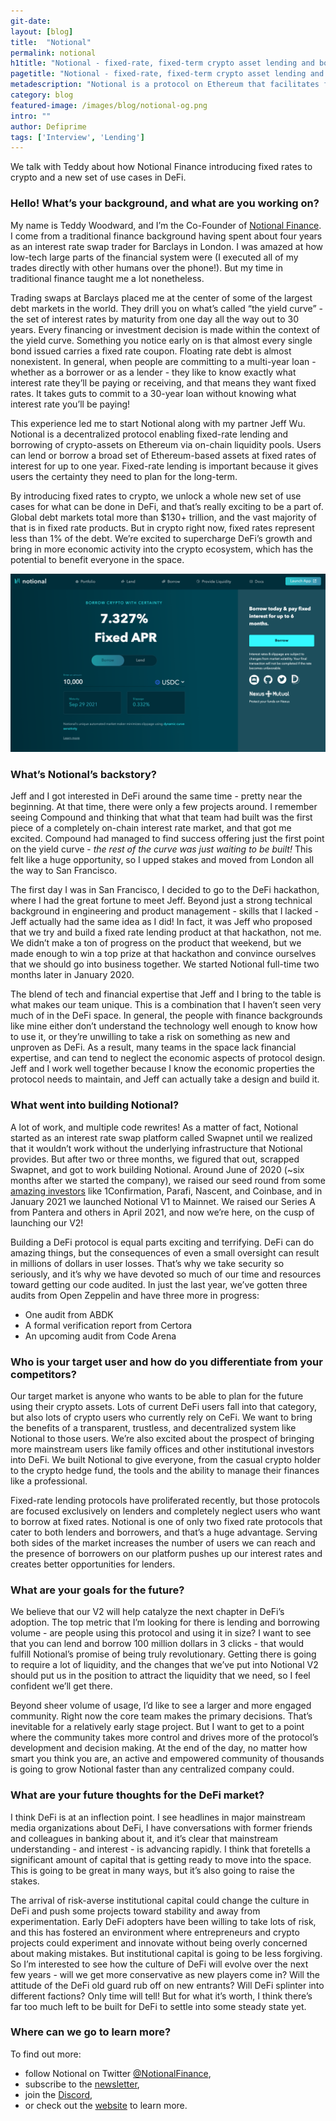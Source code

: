 ```yaml
---
git-date:
layout: [blog]
title:  "Notional"
permalink: notional
h1title: "Notional - fixed-rate, fixed-term crypto asset lending and borrowing"
pagetitle: "Notional - fixed-rate, fixed-term crypto asset lending and borrowing"
metadescription: "Notional is a protocol on Ethereum that facilitates fixed-rate, fixed-term crypto asset lending and borrowing through a novel financial instrument called fCash"
category: blog
featured-image: /images/blog/notional-og.png
intro: ""
author: Defiprime
tags: ['Interview', 'Lending']
---
```

We talk with Teddy about how Notional Finance introducing fixed rates to crypto and a new set of use cases in DeFi.

### Hello! What’s your background, and what are you working on?

My name is Teddy Woodward, and I’m the Co-Founder of [Notional Finance](https://NOTIONAL.FINANCE). I come from a traditional finance background having spent about four years as an interest rate swap trader for Barclays in London. I was amazed at how low-tech large parts of the financial system were (I executed all of my trades directly with other humans over the phone!). But my time in traditional finance taught me a lot nonetheless.

Trading swaps at Barclays placed me at the center of some of the largest debt markets in the world. They drill you on what’s called “the yield curve” - the set of interest rates by maturity from one day all the way out to 30 years. Every financing or investment decision is made within the context of the yield curve. Something you notice early on is that almost every single bond issued carries a fixed rate coupon. Floating rate debt is almost nonexistent. In general, when people are committing to a multi-year loan - whether as a borrower or as a lender - they like to know exactly what interest rate they’ll be paying or receiving, and that means they want fixed rates. It takes guts to commit to a 30-year loan without knowing what interest rate you’ll be paying!

This experience led me to start Notional along with my partner Jeff Wu. Notional is a decentralized protocol enabling fixed-rate lending and borrowing of crypto-assets on Ethereum via on-chain liquidity pools. Users can lend or borrow a broad set of Ethereum-based assets at fixed rates of interest for up to one year. Fixed-rate lending is important because it gives users the certainty they need to plan for the long-term.

By introducing fixed rates to crypto, we unlock a whole new set of use cases for what can be done in DeFi, and that’s really exciting to be a part of. Global debt markets total more than $130+ trillion, and the vast majority of that is in fixed rate products. But in crypto right now, fixed rates represent less than 1% of the debt. We’re excited to supercharge DeFi’s growth and bring in more economic activity into the crypto ecosystem, which has the potential to benefit everyone in the space.

![](/images/blog/Notional_Finance.png)

### What’s Notional’s backstory?

Jeff and I got interested in DeFi around the same time - pretty near the beginning. At that time, there were only a few projects around. I remember seeing Compound and thinking that what that team had built was the first piece of a completely on-chain interest rate market, and that got me excited. Compound had managed to find success offering just the first point on the yield curve - _the rest of the curve was just waiting to be built!_ This felt like a huge opportunity, so I upped stakes and moved from London all the way to San Francisco.

The first day I was in San Francisco, I decided to go to the DeFi hackathon, where I had the great fortune to meet Jeff. Beyond just a strong technical background in engineering and product management - skills that I lacked - Jeff actually had the same idea as I did! In fact, it was Jeff who proposed that we try and build a fixed rate lending product at that hackathon, not me. We didn’t make a ton of progress on the product that weekend, but we made enough to win a top prize at that hackathon and convince ourselves that we should go into business together. We started Notional full-time two months later in January 2020.

The blend of tech and financial expertise that Jeff and I bring to the table is what makes our team unique. This is a combination that I haven’t seen very much of in the DeFi space. In general, the people with finance backgrounds like mine either don’t understand the technology well enough to know how to use it, or they’re unwilling to take a risk on something as new and unproven as DeFi. As a result, many teams in the space lack financial expertise, and can tend to neglect the economic aspects of protocol design. Jeff and I work well together because I know the economic properties the protocol needs to maintain, and Jeff can actually take a design and build it.


### What went into building Notional?

A lot of work, and multiple code rewrites! As a matter of fact, Notional started as an interest rate swap platform called Swapnet until we realized that it wouldn’t work without the underlying infrastructure that Notional provides. But after two or three months, we figured that out, scrapped Swapnet, and got to work building Notional. Around June of 2020 (~six months after we started the company), we raised our seed round from some [amazing investors](/defi-vcs/) like 1Confirmation, Parafi, Nascent, and Coinbase, and in January 2021 we launched Notional V1 to Mainnet. We raised our Series A from Pantera and others in April 2021, and now we’re here, on the cusp of launching our V2!

Building a DeFi protocol is equal parts exciting and terrifying. DeFi can do amazing things, but the consequences of even a small oversight can result in millions of dollars in user losses. That’s why we take security so seriously, and it’s why we have devoted so much of our time and resources toward getting our code audited. In just the last year, we’ve gotten three audits from Open Zeppelin and have three more in progress:
- One audit from ABDK
- A formal verification report from Certora
- An upcoming audit from Code Arena


### Who is your target user and how do you differentiate from your competitors?

Our target market is anyone who wants to be able to plan for the future using their crypto assets. Lots of current DeFi users fall into that category, but also lots of crypto users who currently rely on CeFi. We want to bring the benefits of a transparent, trustless, and decentralized system like Notional to those users. We’re also excited about the prospect of bringing more mainstream users like family offices and other institutional investors into DeFi. We built Notional to give everyone, from the casual crypto holder to the crypto hedge fund, the tools and the ability to manage their finances like a professional.

Fixed-rate lending protocols have proliferated recently, but those protocols are focused exclusively on lenders and completely neglect users who want to borrow at fixed rates. Notional is one of only two fixed rate protocols that cater to both lenders and borrowers, and that’s a huge advantage. Serving both sides of the market increases the number of users we can reach and the presence of borrowers on our platform pushes up our interest rates and creates better opportunities for lenders.


### What are your goals for the future?

We believe that our V2 will help catalyze the next chapter in DeFi’s adoption. The top metric that I’m looking for there is lending and borrowing volume - are people using this protocol and using it in size? I want to see that you can lend and borrow 100 million dollars in 3 clicks - that would fulfill Notional’s promise of being truly revolutionary. Getting there is going to require a lot of liquidity, and the changes that we’ve put into Notional V2 should put us in the position to attract the liquidity that we need, so I feel confident we’ll get there.

Beyond sheer volume of usage, I’d like to see a larger and more engaged community. Right now the core team makes the primary decisions. That’s inevitable for a relatively early stage project. But I want to get to a point where the community takes more control and drives more of the protocol’s development and decision making. At the end of the day, no matter how smart you think you are, an active and empowered community of thousands is going to grow Notional faster than any centralized company could.


### What are your future thoughts for the DeFi market?

I think DeFi is at an inflection point. I see headlines in major mainstream media organizations about DeFi, I have conversations with former friends and colleagues in banking about it, and it’s clear that mainstream understanding - and interest - is advancing rapidly. I think that foretells a significant amount of capital that is getting ready to move into the space. This is going to be great in many ways, but it’s also going to raise the stakes.

The arrival of risk-averse institutional capital could change the culture in DeFi and push some projects toward stability and away from experimentation. Early DeFi adopters have been willing to take lots of risk, and this has fostered an environment where entrepreneurs and crypto projects could experiment and innovate without being overly concerned about making mistakes. But institutional capital is going to be less forgiving. So I’m interested to see how the culture of DeFi will evolve over the next few years - will we get more conservative as new players come in? Will the attitude of the DeFi old guard rub off on new entrants? Will DeFi splinter into different factions? Only time will tell! But for what it’s worth, I think there’s far too much left to be built for DeFi to settle into some steady state yet.


### Where can we go to learn more?

To find out more:
- follow Notional on Twitter [@NotionalFinance](https://twitter.com/NotionalFinance),
- subscribe to the [newsletter](https://share.hsforms.com/13qUo9xYMQ2Wr7nk-gXiJEgbvcmd),
- join the [Discord](https://discord.com/invite/SMtmEZnmpS),
- or check out the [website](https://NOTIONAL.FINANCE) to learn more.
